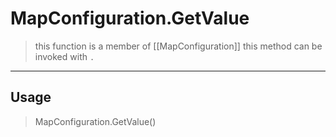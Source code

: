 # MapConfiguration.GetValue
> this function is a member of [[MapConfiguration]]
> this method can be invoked with `.`
-----
## Usage
> MapConfiguration.GetValue()
